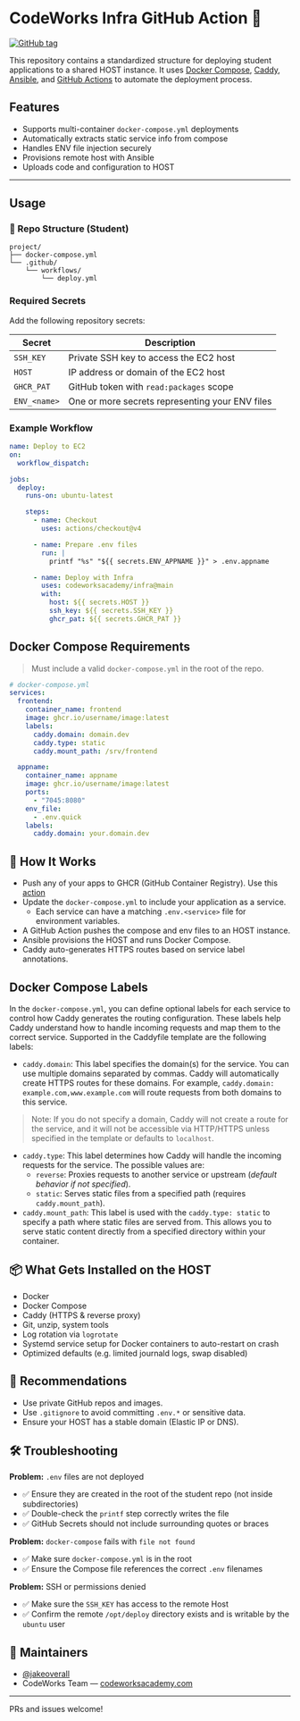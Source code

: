 # CodeWorks Infra GitHub Action 🐳

[![GitHub tag](https://img.shields.io/github/v/tag/codeworksacademy/infra)](https://github.com/codeworksacademy/infra/tags)


This repository contains a standardized structure for deploying student applications to a shared HOST instance. It uses [Docker Compose](https://docs.docker.com/compose/), [Caddy](https://caddyserver.com/), [Ansible](https://docs.ansible.com/), and [GitHub Actions](https://docs.github.com/en/actions) to automate the deployment process.

## Features
- Supports multi-container `docker-compose.yml` deployments
- Automatically extracts static service info from compose
- Handles ENV file injection securely
- Provisions remote host with Ansible
- Uploads code and configuration to HOST

---

## Usage

### 📂 Repo Structure (Student)

```
project/
├── docker-compose.yml
└── .github/
    └── workflows/
        └── deploy.yml
```

### Required Secrets
Add the following repository secrets:

| Secret         | Description                                      |
|----------------|--------------------------------------------------|
| `SSH_KEY`      | Private SSH key to access the EC2 host           |
| `HOST`         | IP address or domain of the EC2 host             |
| `GHCR_PAT`     | GitHub token with `read:packages` scope          |
| `ENV_<name>`   | One or more secrets representing your ENV files  |


### Example Workflow
```yaml
name: Deploy to EC2
on:
  workflow_dispatch:

jobs:
  deploy:
    runs-on: ubuntu-latest

    steps:
      - name: Checkout
        uses: actions/checkout@v4

      - name: Prepare .env files                     
        run: |
          printf "%s" "${{ secrets.ENV_APPNAME }}" > .env.appname       # 👈 Add more when needed

      - name: Deploy with Infra
        uses: codeworksacademy/infra@main
        with:
          host: ${{ secrets.HOST }}
          ssh_key: ${{ secrets.SSH_KEY }}
          ghcr_pat: ${{ secrets.GHCR_PAT }}
```

## Docker Compose Requirements

> Must include a valid `docker-compose.yml` in the root of the repo.

```yml
# docker-compose.yml
services:
  frontend:
    container_name: frontend
    image: ghcr.io/username/image:latest
    labels:
      caddy.domain: domain.dev
      caddy.type: static
      caddy.mount_path: /srv/frontend

  appname:
    container_name: appname
    image: ghcr.io/username/image:latest
    ports: 
      - "7045:8080"
    env_file:
      - .env.quick 
    labels:
      caddy.domain: your.domain.dev
```

## 🚀 How It Works

- Push any of your apps to GHCR (GitHub Container Registry). Use this [action](https://github.com/codeworks-templates/ghcr_trigger)
- Update the `docker-compose.yml` to include your application as a service.
   - Each service can have a matching `.env.<service>` file for environment variables.
- A GitHub Action pushes the compose and env files to an HOST instance.
- Ansible provisions the HOST and runs Docker Compose.
- Caddy auto-generates HTTPS routes based on service label annotations.

## Docker Compose Labels

In the `docker-compose.yml`, you can define optional labels for each service to control how Caddy generates the routing configuration. These labels help Caddy understand how to handle incoming requests and map them to the correct service. Supported in the Caddyfile template are the following labels:

- `caddy.domain`: This label specifies the domain(s) for the service. You can use multiple domains separated by commas. Caddy will automatically create HTTPS routes for these domains. For example, `caddy.domain: example.com,www.example.com` will route requests from both domains to this service.
> Note: If you do not specify a domain, Caddy will not create a route for the service, and it will not be accessible via HTTP/HTTPS unless specified in the template or defaults to `localhost`.

- `caddy.type`: This label determines how Caddy will handle the incoming requests for the service. The possible values are:
  - `reverse`: Proxies requests to another service or upstream (*default behavior if not specified*).
  - `static`: Serves static files from a specified path (requires `caddy.mount_path`).
- `caddy.mount_path`: This label is used with the `caddy.type: static` to specify a path where static files are served from. This allows you to serve static content directly from a specified directory within your container.


## 📦 What Gets Installed on the HOST

- Docker
- Docker Compose
- Caddy (HTTPS & reverse proxy)
- Git, unzip, system tools
- Log rotation via `logrotate`
- Systemd service setup for Docker containers to auto-restart on crash
- Optimized defaults (e.g. limited journald logs, swap disabled)

## 🔧 Recommendations

- Use private GitHub repos and images.
- Use `.gitignore` to avoid committing `.env.*` or sensitive data.
- Ensure your HOST has a stable domain (Elastic IP or DNS).


## 🛠️ Troubleshooting

**Problem:** `.env` files are not deployed
- ✅ Ensure they are created in the root of the student repo (not inside subdirectories)
- ✅ Double-check the `printf` step correctly writes the file
- ✅ GitHub Secrets should not include surrounding quotes or braces

**Problem:** `docker-compose` fails with `file not found`
- ✅ Make sure `docker-compose.yml` is in the root
- ✅ Ensure the Compose file references the correct `.env` filenames

**Problem:** SSH or permissions denied
- ✅ Make sure the `SSH_KEY` has access to the remote Host
- ✅ Confirm the remote `/opt/deploy` directory exists and is writable by the `ubuntu` user


## 👥 Maintainers

- [@jakeoverall](https://github.com/jakeoverall)
- CodeWorks Team — [codeworksacademy.com](https://codeworksacademy.com)

---

PRs and issues welcome!





